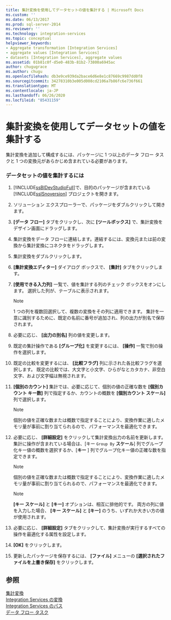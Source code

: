 ```yaml
---
title: 集計変換を使用してデータセットの値を集計する | Microsoft Docs
ms.custom: ''
ms.date: 06/13/2017
ms.prod: sql-server-2014
ms.reviewer: ''
ms.technology: integration-services
ms.topic: conceptual
helpviewer_keywords:
- Aggregate transformation [Integration Services]
- aggregate values [Integration Services]
- datasets [Integration Services], aggregate values
ms.assetid: 01b81c0f-d5e0-483b-81b2-73800a6945ac
author: chugugrace
ms.author: chugu
ms.openlocfilehash: db3e9ce939da2bace6d6e8e1c87669c9987dd0f8
ms.sourcegitcommit: 34278310b3e005d008cd2106a7b86fc6e736f661
ms.translationtype: MT
ms.contentlocale: ja-JP
ms.lasthandoff: 06/26/2020
ms.locfileid: "85431159"
---
```

# <a name="aggregate-values-in-a-dataset-by-using-the-aggregate-transformation"></a>集計変換を使用してデータセットの値を集計する
  集計変換を追加して構成するには、パッケージに 1 つ以上のデータ フロー タスクと 1 つの変換元があらかじめ含まれている必要があります。  
  
### <a name="to-aggregate-values-in-a-dataset"></a>データセットの値を集計するには  
  
1.  [!INCLUDE[ssBIDevStudioFull](../../../includes/ssbidevstudiofull-md.md)]で、目的のパッケージが含まれている [!INCLUDE[ssISnoversion](../../../includes/ssisnoversion-md.md)] プロジェクトを開きます。  
  
2.  ソリューション エクスプローラーで、パッケージをダブルクリックして開きます。  
  
3.  **[データ フロー]** タブをクリックし、次に **[ツールボックス]** で、集計変換をデザイン画面にドラッグします。  
  
4.  集計変換をデータ フローに連結します。連結するには、変換元または前の変換から集計変換にコネクタをドラッグします。  
  
5.  集計変換をダブルクリックします。  
  
6.  **[集計変換エディター]** ダイアログ ボックスで、 **[集計]** タブをクリックします。  
  
7.  **[使用できる入力列]** 一覧で、値を集計する列のチェック ボックスをオンにします。 選択した列が、テーブルに表示されます。  
  
    > [!NOTE]  
    >  1 つの列を複数回選択して、複数の変換をその列に適用できます。 集計を一意に識別するために、既定の名前に番号が追加され、列の出力が別名で保存されます。  
  
8.  必要に応じ、 **[出力の別名]** 列の値を変更します。  
  
9. 既定の集計操作である **[グループ化]** を変更するには、 **[操作]** 一覧で別の操作を選択します。  
  
10. 既定の比較を変更するには、 **[比較フラグ]** 列に示された各比較フラグを選択します。 既定の比較では、大文字と小文字、ひらがなとカタカナ、非空白文字、および文字幅は無視されます。  
  
11. **[個別のカウント]** 集計では、必要に応じて、個別の値の正確な数を **[個別カウント キー数]** 列で指定するか、カウントの概数を **[個別カウント スケール]** 列で選択します。  
  
    > [!NOTE]  
    >  個別の値を正確な数または概数で指定することにより、変換作業に適したメモリ量が事前に割り当てられるので、パフォーマンスを最適化できます。  
  
12. 必要に応じ、 **[詳細設定]** をクリックして集計変換出力の名前を更新します。 集計に操作が含まれている場合は、[キー `Group By` **スケール**] 列でグループ化キー値の概数を選択するか、[**キー** ] 列でグループ化キー値の正確な数を指定できます。  
  
    > [!NOTE]  
    >  個別の値を正確な数または概数で指定することにより、変換作業に適したメモリ量が事前に割り当てられるので、パフォーマンスを最適化できます。  
  
    > [!NOTE]  
    >  **[キー スケール]** と **[キー]** オプションは、相互に排他的です。 両方の列に値を入力した場合、 **[キー スケール]** と **[キー]** のうち、いずれか大きい方の値が使用されます。  
  
13. 必要に応じ、 **[詳細設定]** タブをクリックして、集計変換が実行するすべての操作を最適化する属性を設定します。  
  
14. **[OK]** をクリックします。  
  
15. 更新したパッケージを保存するには、 **[ファイル]** メニューの **[選択されたファイルを上書き保存]** をクリックします。  
  
## <a name="see-also"></a>参照  
 [集計変換](aggregate-transformation.md)   
 [Integration Services の変換](integration-services-transformations.md)   
 [Integration Services のパス](../integration-services-paths.md)   
 [データ フロー タスク](../../control-flow/data-flow-task.md)  
  
  
